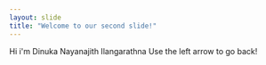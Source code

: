 ```yaml
---
layout: slide
title: "Welcome to our second slide!"
---
```

Hi i'm Dinuka Nayanajith Ilangarathna
Use the left arrow to go back!
